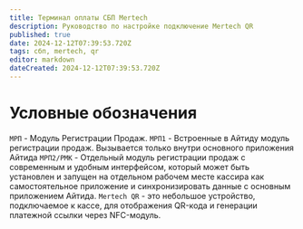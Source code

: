 ```yaml
---
title: Терминал оплаты СБП Mertech
description: Руководство по настройке подключение Mertech QR
published: true
date: 2024-12-12T07:39:53.720Z
tags: сбп, mertech, qr
editor: markdown
dateCreated: 2024-12-12T07:39:53.720Z
---
```


# Условные обозначения
`МРП` - Модуль Регистрации Продаж.
`МРП1` - Встроенные в Айтиду модуль регистрации продаж. Вызывается только внутри основного приложения Айтида
`МРП2/РМК` - Отдельный модуль регистрации продаж с современным и удобным интерфейсом, который может быть установлен и запущен на отдельном рабочем месте кассира как самостоятельное приложение и синхронизировать данные с основным приложением Айтида.
`Mertech QR` - это небольшое устройство, подключаемое к кассе, для отображения QR-кода и генерации платежной ссылки через NFC-модуль.